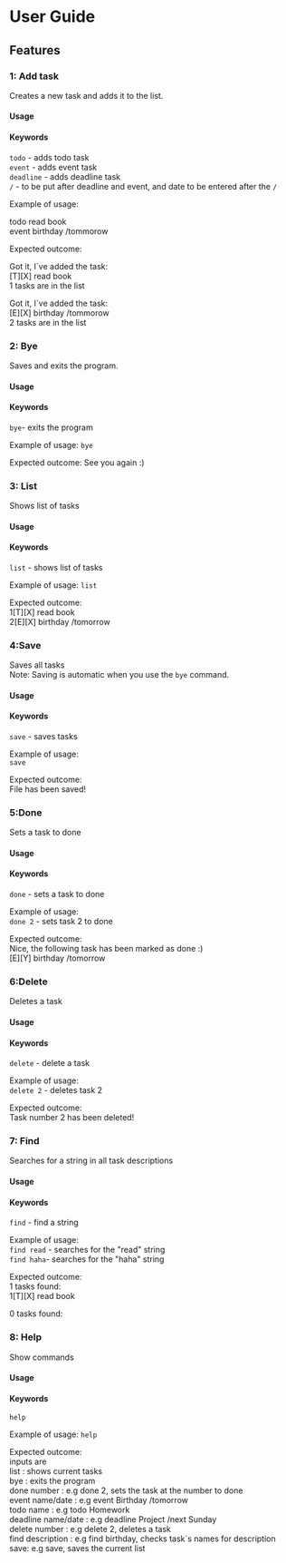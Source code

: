 # User Guide

## Features 

### 1: Add task
Creates a new task and adds it to the list. 
#### Usage

#### Keywords

`todo` - adds todo task  
`event` - adds event task  
`deadline` - adds deadline task  
`/` -  to be put after deadline and event, and date to be entered after the `/`

Example of usage: 

todo read book  
event birthday /tommorow  

Expected outcome:

Got it, I`ve added the task:  
[T][X] read book  
1 tasks are in the list  

Got it, I`ve added the task:  
[E][X] birthday /tommorow  
2 tasks are in the list  

### 2: Bye
Saves and exits the program.
#### Usage

#### Keywords

`bye`- exits the program

Example of usage:
`bye`

Expected outcome: 
See you again :)

### 3: List
Shows list of tasks
#### Usage

#### Keywords

`list` - shows list of tasks

Example of usage:
`list`

Expected outcome:  
1[T][X] read book  
2[E][X] birthday /tomorrow  

### 4:Save
Saves all tasks  
Note: Saving is automatic when you use the `bye` command.
#### Usage

#### Keywords

`save` - saves tasks

Example of usage:  
`save`  

Expected outcome:  
File has been saved!

### 5:Done
Sets a task to done
#### Usage

#### Keywords

`done` - sets a task to done

Example of usage:  
`done 2` - sets task 2 to done  

Expected outcome:    
Nice, the following task has been marked as done :)  
[E][Y] birthday /tomorrow  

### 6:Delete
Deletes a task
#### Usage

#### Keywords

`delete` - delete a task

Example of usage:  
`delete 2` - deletes task 2  

Expected outcome:  
Task number 2 has been deleted!

### 7: Find
Searches for a string in all task descriptions
#### Usage

#### Keywords

`find` - find a string

Example of usage:  
`find read` - searches for the "read" string  
`find haha`- searches for the "haha" string 

Expected outcome:  
1 tasks found:  
1[T][X] read book

0 tasks found:


### 8: Help
Show commands
#### Usage

#### Keywords

`help`

Example of usage:
`help`  

Expected outcome:  
inputs are   
list : shows current tasks  
bye : exits the program  
done number : e.g done 2, sets the task at the number to done   
event name/date : e.g event Birthday /tomorrow   
todo name : e.g todo Homework  
deadline name/date : e.g deadline Project /next Sunday  
delete number : e.g delete 2, deletes a task  
find description : e.g find birthday, checks task`s names for description  
save: e.g save, saves the current list  
